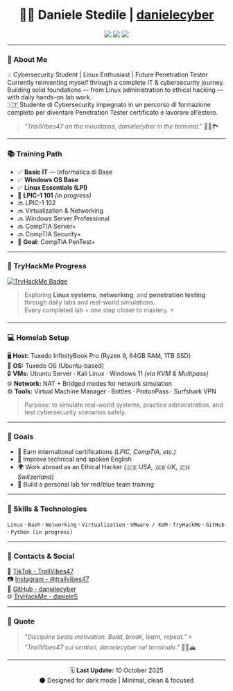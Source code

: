 <h1 align="center">👨‍💻 Daniele Stedile | <a href="https://github.com/danielecyber">danielecyber</a></h1>
<p align="center">
  <a href="https://tryhackme.com/p/danieleS"><img src="https://img.shields.io/badge/Cybersecurity-Student-blueviolet?style=for-the-badge&logo=hackthebox"></a>
  <a href="#"><img src="https://img.shields.io/badge/Linux-Enthusiast-2bbc8a?style=for-the-badge&logo=linux"></a>
  <a href="#"><img src="https://img.shields.io/badge/Lifelong-Learner-yellow?style=for-the-badge&logo=bookstack"></a>
</p>

---

### 🧠 About Me
💡 Cybersecurity Student | Linux Enthusiast | Future Penetration Tester  
Currently reinventing myself through a complete IT & cybersecurity journey.  
Building solid foundations — from Linux administration to ethical hacking — with daily hands-on lab work.  
🇮🇹 Studente di Cybersecurity impegnato in un percorso di formazione completo per diventare Penetration Tester certificato e lavorare all’estero.

> _"TrailVibes47 on the mountains, danielecyber in the terminal."_ 🧑‍💻🏞️

---

### 📚 Training Path
- ✅ **Basic IT** — Informatica di Base  
- ✅ **Windows OS Base**  
- ✅ **Linux Essentials (LPI)**  
- 🔄 **LPIC-1 101** *(in progress)*  
- 🔜 LPIC-1 102  
- 🔜 Virtualization & Networking  
- 🔜 Windows Server Professional  
- 🔜 CompTIA Server+  
- 🔜 CompTIA Security+  
- 🎯 **Goal:** CompTIA PenTest+  

---

### 🧠 TryHackMe Progress

[![TryHackMe Badge](https://tryhackme-badges.s3.amazonaws.com/danieleS.png)](https://tryhackme.com/p/danieleS)

> Exploring **Linux systems**, **networking**, and **penetration testing** through daily labs and real-world simulations.  
> Every completed lab = one step closer to mastery. ⚡

---

### 💻 Homelab Setup
🖥️ **Host:** Tuxedo InfinityBook Pro (Ryzen 9, 64GB RAM, 1TB SSD)  
🐧 **OS:** Tuxedo OS (Ubuntu-based)  
🔒 **VMs:** Ubuntu Server · Kali Linux · Windows 11 *(via KVM & Multipass)*  
🌐 **Network:** NAT + Bridged modes for network simulation  
⚙️ **Tools:** Virtual Machine Manager · Bottles · ProtonPass · Surfshark VPN  

> Purpose: to simulate real-world systems, practice administration, and test cybersecurity scenarios safely.

---

### 🧩 Goals
- 🧠 Earn international certifications *(LPIC, CompTIA, etc.)*  
- 💬 Improve technical and spoken English  
- 🌍 Work abroad as an Ethical Hacker *(🇺🇸 USA, 🇬🇧 UK, 🇨🇭 Switzerland)*  
- 🧱 Build a personal lab for red/blue team training  

---

### 🧰 Skills & Technologies
`Linux` · `Bash` · `Networking` · `Virtualization` · `VMware / KVM` · `TryHackMe` · `GitHub` · `Python (in progress)`  

---

### 🔗 Contacts & Social
🎥 [TikTok - TrailVibes47](https://www.tiktok.com/@trailvibes47)  
📷 [Instagram - @trailvibes47](https://www.instagram.com/trailvibes47)  
💼 [GitHub - danielecyber](https://github.com/danielecyber)  
🌐 [TryHackMe - danieleS](https://tryhackme.com/p/danieleS)

---

### 🧾 Quote
> _"Discipline beats motivation. Build, break, learn, repeat."_ ⚡  
> _"TrailVibes47 sui sentieri, danielecyber nel terminale."_ 🧑‍💻🏔️  

---

<p align="center">
  🗓️ <b>Last Update:</b> 10 October 2025  
  <br>
  🌑 Designed for dark mode | Minimal, clean & focused
</p>


